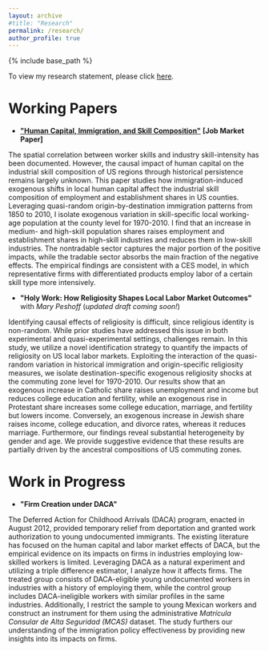 ```yaml
---
layout: archive
#title: "Research"
permalink: /research/
author_profile: true
---
```


{% include base_path %}

To view my research statement, please click [here](/files/Murad_Zeynalli_Research_Statement.pdf).

Working Papers
======
* [**"Human Capital, Immigration, and Skill Composition"**](/files/Murad_Zeynalli_JMP.pdf) **[Job Market Paper]**

The spatial correlation between worker skills and industry skill-intensity has been documented. However, the causal impact of human capital on the industrial skill composition of US regions through historical persistence remains largely unknown. This paper studies how immigration-induced exogenous shifts in local human capital affect the industrial skill composition of employment and establishment shares in US counties. Leveraging quasi-random origin-by-destination immigration patterns from 1850 to 2010, I isolate exogenous variation in skill-specific local working-age population at the county level for 1970-2010. I find that an increase in medium- and high-skill population shares raises employment and establishment shares in high-skill industries and reduces them in low-skill industries. The nontradable sector captures the major portion of the positive impacts, while the tradable sector absorbs the main fraction of the negative effects. The empirical findings are consistent with a CES model, in which representative firms with differentiated products employ labor of a certain skill type more intensively.

* **"Holy Work: How Religiosity Shapes Local Labor Market Outcomes"** with *Mary Peshoff* (*updated draft coming soon!*)

Identifying causal effects of religiosity is difficult, since religious identity is non-random. While prior studies have addressed this issue in both experimental and quasi-experimental settings, challenges remain. In this study, we utilize a novel identification strategy to quantify the impacts of religiosity on US local labor markets. Exploiting the interaction of the quasi-random variation in historical immigration and origin-specific religiosity measures, we isolate destination-specific exogenous religiosity shocks at the commuting zone level for 1970-2010. Our results show that an exogenous increase in Catholic share raises unemployment and income but reduces college education and fertility, while an exogenous rise in Protestant share increases some college education, marriage, and fertility but lowers income. Conversely, an exogenous increase in Jewish share raises income, college education, and divorce rates, whereas it reduces marriage. Furthermore, our findings reveal substantial heterogeneity by gender and age. We provide suggestive evidence that these results are partially driven by the ancestral compositions of US commuting zones.

Work in Progress
======

* **"Firm Creation under DACA"**

The Deferred Action for Childhood Arrivals (DACA) program, enacted in August 2012, provided temporary relief from deportation and granted work authorization to young undocumented immigrants. The existing literature has focused on the human capital and labor market effects of DACA, but the empirical evidence on its impacts on firms in industries employing low-skilled workers is limited. Leveraging DACA as a natural experiment and utilizing a triple difference estimator, I analyze how it affects firms. The treated group consists of DACA-eligible young undocumented workers in industries with a history of employing them, while the control group includes DACA-ineligible workers with similar profiles in the same industries. Additionally, I restrict the sample to young Mexican workers and construct an instrument for them using the administrative *Matrícula Consular de Alta Seguridad (MCAS)* dataset. The study furthers our understanding of the immigration policy effectiveness by providing new insights into its impacts on firms.